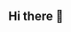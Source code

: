 ## Hi there 👋

<!--
**abdullah-fathi/Abdullah-Fathi** is a ✨ _special_ ✨ repository because its `README.md` (this file) appears on your GitHub profile.

Here are some ideas to get you started:

- 🔭 I’m currently working on code
- 🌱 I’m currently learning programming
- 🤔 I’m looking for help with other
- 💬 Ask me about tech
- 😄 Pronouns: abofathi0x
-->
